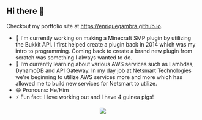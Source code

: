 ## Hi there 👋

Checkout my portfolio site at https://enriquegambra.github.io.

- 🔭 I'm currently working on making a Minecraft SMP plugin by utilizing the Bukkit API. I first helped create a plugin back in 2014 which was my intro to programming. Coming back to create a brand new plugin from scratch was something I always wanted to do.
- 🌱 I’m currently learning about various AWS services such as Lambdas, DynamoDB and API Gateway. In my day job at Netsmart Technologies we're beginning to utilize AWS services more and more which has allowed me to build new services for Netsmart to utilize.
- 😄 Pronouns: He/Him
- ⚡ Fun fact: I love working out and I have 4 guinea pigs!

<picture align="center">
  <source
    srcset="https://github-readme-stats.vercel.app/api/top-langs/?username=enriquegambra&theme=transparent"
    media="(prefers-color-scheme: dark)"
  />
  <p align="center">
    <img src="https://github-readme-stats.vercel.app/api/top-langs/?username=enriquegambra&theme=transparent&show_icons=true" />
  </p>
</picture>

